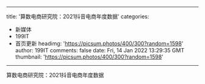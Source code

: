
---
title: '算数电商研究院：2021抖音电商年度数据'
categories: 
 - 新媒体
 - 199IT
 - 首页更新
headimg: 'https://picsum.photos/400/300?random=1598'
author: 199IT
comments: false
date: Fri, 14 Jan 2022 13:29:35 GMT
thumbnail: 'https://picsum.photos/400/300?random=1598'
---

<div>   
算数电商研究院：2021抖音电商年度数据  
</div>
            